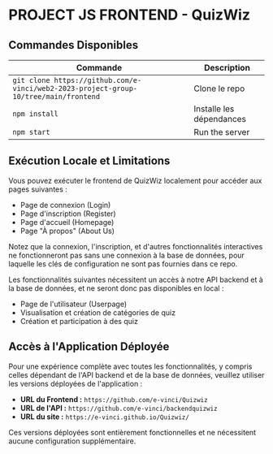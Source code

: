 
# PROJECT JS FRONTEND - QuizWiz
## Commandes Disponibles

| Commande | Description |
|----------|-------------|
| `git clone https://github.com/e-vinci/web2-2023-project-group-10/tree/main/frontend` | Clone le repo |
| `npm install` | Installe les dépendances |
| `npm start` | Run the server |

## Exécution Locale et Limitations

Vous pouvez exécuter le frontend de QuizWiz localement pour accéder aux pages suivantes :

- Page de connexion (Login)
- Page d'inscription (Register)
- Page d'accueil (Homepage)
- Page "À propos" (About Us)

Notez que la connexion, l'inscription, et d'autres fonctionnalités interactives ne fonctionneront pas sans une connexion à la base de données, pour laquelle les clés de configuration ne sont pas fournies dans ce repo.

Les fonctionnalités suivantes nécessitent un accès à notre API backend et à la base de données, et ne seront donc pas disponibles en local :

- Page de l'utilisateur (Userpage)
- Visualisation et création de catégories de quiz
- Création et participation à des quiz

## Accès à l'Application Déployée

Pour une expérience complète avec toutes les fonctionnalités, y compris celles dépendant de l'API backend et de la base de données, veuillez utiliser les versions déployées de l'application :

- **URL du Frontend :** `https://github.com/e-vinci/Quizwiz`
- **URL de l'API :** `https://github.com/e-vinci/backendquizwiz`
- **URL du site :** `https://e-vinci.github.io/Quizwiz/`

Ces versions déployées sont entièrement fonctionnelles et ne nécessitent aucune configuration supplémentaire.